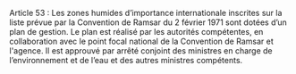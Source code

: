 Article 53 : Les zones humides d’importance internationale inscrites sur la liste prévue par la Convention de Ramsar du 2 février 1971 sont dotées d’un plan de gestion.
Le plan est réalisé par les autorités compétentes, en collaboration avec le point focal national de la Convention de Ramsar et l'agence. Il est approuvé par arrêté conjoint des ministres en charge de l’environnement et de l’eau et des autres ministres compétents.